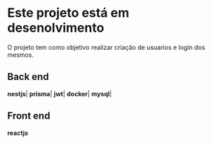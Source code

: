 # Este projeto está em desenolvimento

O projeto tem como objetivo realizar criação de usuarios e login dos mesmos.


## Back end

**nestjs**|
**prisma**|
**jwt**|
**docker**|
**mysql**|

## Front end

**reactjs**


